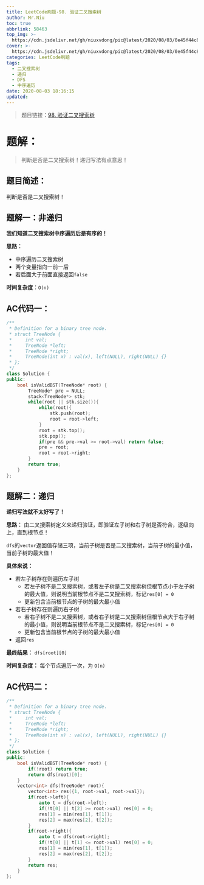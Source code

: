 ```yaml
---
title: LeetCode刷题-98. 验证二叉搜索树
author: Mr.Niu
toc: true
abbrlink: 58463
top_img: >-
  https://cdn.jsdelivr.net/gh/niuxvdong/pic@latest/2020/08/03/0e45f44c8abbb58a540266046d1e0b7b.png
cover: >-
  https://cdn.jsdelivr.net/gh/niuxvdong/pic@latest/2020/08/03/0e45f44c8abbb58a540266046d1e0b7b.png
categories: LeetCode刷题
tags:
  - 二叉搜索树
  - 递归
  - DFS
  - 中序遍历
date: 2020-08-03 18:16:15
updated:
---
```








> 题目链接：[98. 验证二叉搜索树]( https://leetcode-cn.com/problems/validate-binary-search-tree/)



# 题解：



> 判断是否是二叉搜索树！递归写法有点意思！



## 题目简述：

判断是否是二叉搜索树！

## 题解一：非递归



**我们知道二叉搜索树中序遍历后是有序的！**

**思路：**

- 中序遍历二叉搜索树
- 两个变量指向一前一后
- 若后面大于前面直接返回`false`





**时间复杂度**：`O(n)`

## AC代码一：



```c++
/**
 * Definition for a binary tree node.
 * struct TreeNode {
 *     int val;
 *     TreeNode *left;
 *     TreeNode *right;
 *     TreeNode(int x) : val(x), left(NULL), right(NULL) {}
 * };
 */
class Solution {
public:
    bool isValidBST(TreeNode* root) {
        TreeNode* pre = NULL;
        stack<TreeNode*> stk;
        while(root || stk.size()){
            while(root){
                stk.push(root);
                root = root->left;
            }
            root = stk.top();
            stk.pop();
            if(pre && pre->val >= root->val) return false;
            pre = root;
            root = root->right;
        }
        return true;
    }
};
```





## 题解二：递归

**递归写法就不太好写了！**



**思路：** 由二叉搜索树定义来递归验证，即验证左子树和右子树是否符合，逐级向上，直到根节点！

`dfs`的`vector`返回值存储三项，当前子树是否是二叉搜索树，当前子树的最小值，当前子树的最大值！

**具体来说：**

- 若左子树存在则遍历左子树
  - 若左子树不是二叉搜索树，或者左子树是二叉搜索树但根节点小于左子树的最大值，则说明当前根节点不是二叉搜索树，标记`res[0] = 0`
  - 更新包含当前根节点的子树的最大最小值
- 若右子树存在则遍历右子树
  - 若右子树不是二叉搜索树，或者右子树是二叉搜索树但根节点大于右子树的最小值，则说明当前根节点不是二叉搜索树，标记`res[0] = 0`
  - 更新包含当前根节点的子树的最大最小值
- 返回`res`



**最终结果：** `dfs[root][0]`





**时间复杂度：** 每个节点遍历一次，为 `O(n)`



## AC代码二：



```c++
/**
 * Definition for a binary tree node.
 * struct TreeNode {
 *     int val;
 *     TreeNode *left;
 *     TreeNode *right;
 *     TreeNode(int x) : val(x), left(NULL), right(NULL) {}
 * };
 */
class Solution {
public:
    bool isValidBST(TreeNode* root) {
        if(!root) return true;
        return dfs(root)[0];
    }
    vector<int> dfs(TreeNode* root){
        vector<int> res({1, root->val, root->val});
        if(root->left){
            auto t = dfs(root->left);
            if(!t[0] || t[2] >= root->val) res[0] = 0;
            res[1] = min(res[1], t[1]);
            res[2] = max(res[2], t[2]);
        }
        if(root->right){
            auto t = dfs(root->right);
            if(!t[0] || t[1] <= root->val) res[0] = 0;
            res[1] = min(res[1], t[1]);
            res[2] = max(res[2], t[2]);
        }
        return res;
    }
};
```


